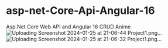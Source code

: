 # asp-net-Core-Api-Angular-16
Asp.Net Core Web API and Angular 16 CRUD Anime
![Uploading Screenshot 2024-01-25 at 21-06-44 Project1.png…]()
![Uploading Screenshot 2024-01-25 at 21-06-32 Project1.png…]()
